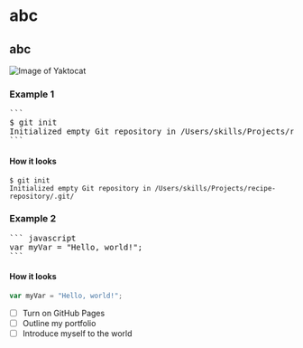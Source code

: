 # abc
## abc
![Image of Yaktocat](https://octodex.github.com/images/yaktocat.png)
### Example 1

<pre>
```
$ git init
Initialized empty Git repository in /Users/skills/Projects/recipe-repository/.git/
```
</pre>

#### How it looks

```
$ git init
Initialized empty Git repository in /Users/skills/Projects/recipe-repository/.git/
```

### Example 2

<pre>
``` javascript
var myVar = "Hello, world!";
```
</pre>

#### How it looks

```javascript
var myVar = "Hello, world!";
```

- [ ] Turn on GitHub Pages
- [ ] Outline my portfolio
- [ ] Introduce myself to the world
